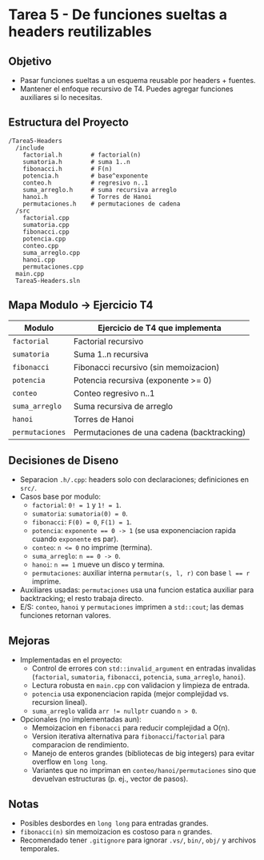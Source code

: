 # Tarea 5 - De funciones sueltas a headers reutilizables

## Objetivo
- Pasar funciones sueltas a un esquema reusable por headers + fuentes.
- Mantener el enfoque recursivo de T4. Puedes agregar funciones auxiliares si lo necesitas.

## Estructura del Proyecto 
```
/Tarea5-Headers
  /include
    factorial.h        # factorial(n)
    sumatoria.h        # suma 1..n
    fibonacci.h        # F(n)
    potencia.h         # base^exponente
    conteo.h           # regresivo n..1
    suma_arreglo.h     # suma recursiva arreglo
    hanoi.h            # Torres de Hanoi
    permutaciones.h    # permutaciones de cadena
  /src
    factorial.cpp
    sumatoria.cpp
    fibonacci.cpp
    potencia.cpp
    conteo.cpp
    suma_arreglo.cpp
    hanoi.cpp
    permutaciones.cpp
  main.cpp
  Tarea5-Headers.sln

```

## Mapa Modulo -> Ejercicio T4
| Modulo             | Ejercicio de T4 que implementa |
|--------------------|---------------------------------|
| `factorial`        | Factorial recursivo             |
| `sumatoria`        | Suma 1..n recursiva             |
| `fibonacci`        | Fibonacci recursivo (sin memoizacion) |
| `potencia`         | Potencia recursiva (exponente >= 0) |
| `conteo`           | Conteo regresivo n..1           |
| `suma_arreglo`     | Suma recursiva de arreglo       |
| `hanoi`            | Torres de Hanoi                 |
| `permutaciones`    | Permutaciones de una cadena (backtracking) |

## Decisiones de Diseno
- Separacion `.h/.cpp`: headers solo con declaraciones; definiciones en `src/`.
- Casos base por modulo:
  - `factorial`: `0! = 1` y `1! = 1`.
  - `sumatoria`: `sumatoria(0) = 0`.
  - `fibonacci`: `F(0) = 0`, `F(1) = 1`.
  - `potencia`: `exponente == 0 -> 1` (se usa exponenciacion rapida cuando `exponente` es par).
  - `conteo`: `n <= 0` no imprime (termina).
  - `suma_arreglo`: `n == 0 -> 0`.
  - `hanoi`: `n == 1` mueve un disco y termina.
  - `permutaciones`: auxiliar interna `permutar(s, l, r)` con base `l == r` imprime.
- Auxiliares usadas: `permutaciones` usa una funcion estatica auxiliar para backtracking; el resto trabaja directo.
- E/S: `conteo`, `hanoi` y `permutaciones` imprimen a `std::cout`; las demas funciones retornan valores.

## Mejoras
- Implementadas en el proyecto:
  - Control de errores con `std::invalid_argument` en entradas invalidas (`factorial`, `sumatoria`, `fibonacci`, `potencia`, `suma_arreglo`, `hanoi`).
  - Lectura robusta en `main.cpp` con validacion y limpieza de entrada.
  - `potencia` usa exponenciacion rapida (mejor complejidad vs. recursion lineal).
  - `suma_arreglo` valida `arr != nullptr` cuando `n > 0`.
- Opcionales (no implementadas aun):
  - Memoizacion en `fibonacci` para reducir complejidad a O(n).
  - Version iterativa alternativa para `fibonacci`/`factorial` para comparacion de rendimiento.
  - Manejo de enteros grandes (bibliotecas de big integers) para evitar overflow en `long long`.
  - Variantes que no impriman en `conteo/hanoi/permutaciones` sino que devuelvan estructuras (p. ej., vector de pasos).


## Notas
- Posibles desbordes en `long long` para entradas grandes.
- `fibonacci(n)` sin memoizacion es costoso para `n` grandes.
- Recomendado tener `.gitignore` para ignorar `.vs/`, `bin/`, `obj/` y archivos temporales.

